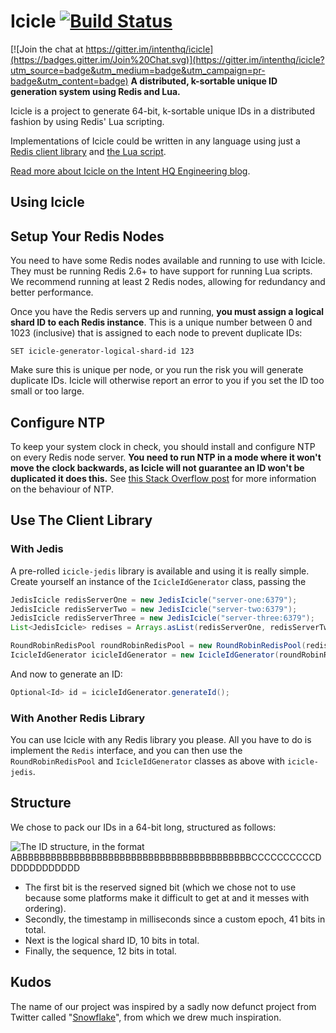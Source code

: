 # Icicle [![Build Status](https://travis-ci.org/intenthq/icicle.svg?branch=master)](https://travis-ci.org/intenthq/icicle)

[![Join the chat at https://gitter.im/intenthq/icicle](https://badges.gitter.im/Join%20Chat.svg)](https://gitter.im/intenthq/icicle?utm_source=badge&utm_medium=badge&utm_campaign=pr-badge&utm_content=badge)
**A distributed, k-sortable unique ID generation system using Redis and Lua.**

Icicle is a project to generate 64-bit, k-sortable unique IDs in a distributed fashion by using Redis' Lua scripting.

Implementations of Icicle could be written in any language using just a [Redis client library](http://redis.io/clients) and [the Lua script](icicle-core/src/main/resources/id-generation.lua).

[Read more about Icicle on the Intent HQ Engineering blog](http://engineering.intenthq.com/2015/03/icicle-distributed-id-generation-with-redis-lua/).

## Using Icicle

## Setup Your Redis Nodes

You need to have some Redis nodes available and running to use with Icicle. They must be running Redis 2.6+ to have support for running Lua scripts. We recommend running at least 2 Redis nodes, allowing for redundancy and better performance.

Once you have the Redis servers up and running, **you must assign a logical shard ID to each Redis instance**. This is a unique number between 0 and 1023 (inclusive) that is assigned to each node to prevent duplicate IDs:

```
SET icicle-generator-logical-shard-id 123
```

Make sure this is unique per node, or you run the risk you will generate duplicate IDs. Icicle will otherwise report an error to you if you set the ID too small or too large.

## Configure NTP

To keep your system clock in check, you should install and configure NTP on every Redis node server. **You need to run NTP in a mode where it won't move the clock backwards, as Icicle will not guarantee an ID won't be duplicated it does this.** See [this Stack Overflow post](http://serverfault.com/questions/94683/will-ntp-drift-the-clock-backwards) for more information on the behaviour of NTP.

## Use The Client Library

### With Jedis

A pre-rolled `icicle-jedis` library is available and using it is really simple. Create yourself an instance of the `IcicleIdGenerator` class, passing the

```java
JedisIcicle redisServerOne = new JedisIcicle("server-one:6379");
JedisIcicle redisServerTwo = new JedisIcicle("server-two:6379");
JedisIcicle redisServerThree = new JedisIcicle("server-three:6379");
List<JedisIcicle> redises = Arrays.asList(redisServerOne, redisServerTwo, redisServerThree);

RoundRobinRedisPool roundRobinRedisPool = new RoundRobinRedisPool(redises);
IcicleIdGenerator icicleIdGenerator = new IcicleIdGenerator(roundRobinRedisPool);
```

And now to generate an ID:

```java
Optional<Id> id = icicleIdGenerator.generateId();
```

### With Another Redis Library

You can use Icicle with any Redis library you please. All you have to do is implement the `Redis` interface, and you can then use the `RoundRobinRedisPool` and `IcicleIdGenerator` classes as above with `icicle-jedis`.

## Structure

We chose to pack our IDs in a 64-bit long, structured as follows:

![The ID structure, in the format ABBBBBBBBBBBBBBBBBBBBBBBBBBBBBBBBBBBBBBBBBCCCCCCCCCCDDDDDDDDDDDD](id-structure.png)

* The first bit is the reserved signed bit (which we chose not to use because some platforms make it difficult to get at and it messes with ordering).
* Secondly, the timestamp in milliseconds since a custom epoch, 41 bits in total.
* Next is the logical shard ID, 10 bits in total.
* Finally, the sequence, 12 bits in total.

## Kudos

The name of our project was inspired by a sadly now defunct project from Twitter called "[Snowflake](https://github.com/twitter/snowflake)", from which we drew much inspiration.
